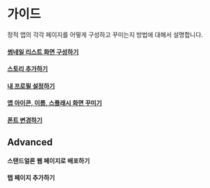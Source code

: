 가이드
====

정적 앱의 각각 페이지를 어떻게 구성하고 꾸미는지 방법에 대해서 설명합니다.

#### [썸네일 리스트 화면 구성하기](thumbnail)
#### [스토리 추가하기](story)
#### [내 프로필 설정하기](profile)
#### [앱 아이콘, 이름, 스플래시 화면 꾸미기](app)
#### [폰트 변경하기](font)

Advanced
----
#### 스탠드얼론 웹 페이지로 배포하기
#### 탭 페이지 추가하기